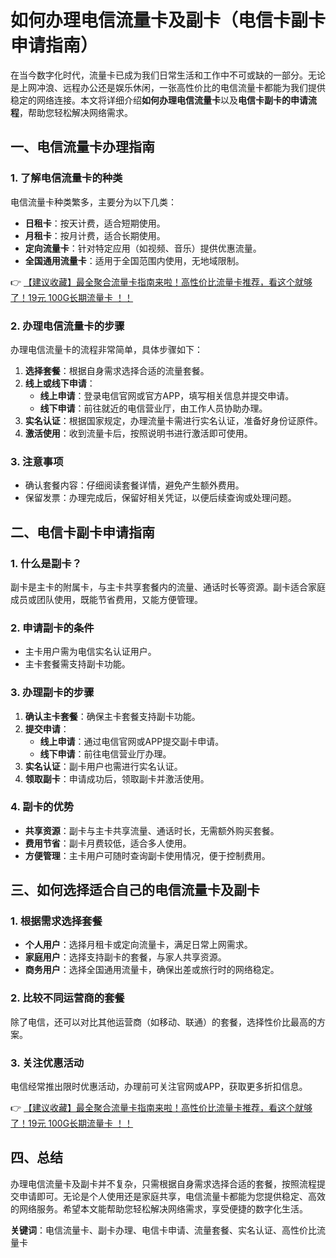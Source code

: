# 如何办理电信流量卡及副卡（电信卡副卡申请指南）

在当今数字化时代，流量卡已成为我们日常生活和工作中不可或缺的一部分。无论是上网冲浪、远程办公还是娱乐休闲，一张高性价比的电信流量卡都能为我们提供稳定的网络连接。本文将详细介绍**如何办理电信流量卡**以及**电信卡副卡的申请流程**，帮助您轻松解决网络需求。

## 一、电信流量卡办理指南

### 1. 了解电信流量卡的种类
电信流量卡种类繁多，主要分为以下几类：
- **日租卡**：按天计费，适合短期使用。
- **月租卡**：按月计费，适合长期使用。
- **定向流量卡**：针对特定应用（如视频、音乐）提供优惠流量。
- **全国通用流量卡**：适用于全国范围内使用，无地域限制。

👉 [【建议收藏】最全聚合流量卡指南来啦！高性价比流量卡推荐，看这个就够了！19元 100G长期流量卡 ！！](https://bit.ly/Liuliangka)

### 2. 办理电信流量卡的步骤
办理电信流量卡的流程非常简单，具体步骤如下：
1. **选择套餐**：根据自身需求选择合适的流量套餐。
2. **线上或线下申请**：
   - **线上申请**：登录电信官网或官方APP，填写相关信息并提交申请。
   - **线下申请**：前往就近的电信营业厅，由工作人员协助办理。
3. **实名认证**：根据国家规定，办理流量卡需进行实名认证，准备好身份证原件。
4. **激活使用**：收到流量卡后，按照说明书进行激活即可使用。

### 3. 注意事项
- 确认套餐内容：仔细阅读套餐详情，避免产生额外费用。
- 保留发票：办理完成后，保留好相关凭证，以便后续查询或处理问题。

## 二、电信卡副卡申请指南

### 1. 什么是副卡？
副卡是主卡的附属卡，与主卡共享套餐内的流量、通话时长等资源。副卡适合家庭成员或团队使用，既能节省费用，又能方便管理。

### 2. 申请副卡的条件
- 主卡用户需为电信实名认证用户。
- 主卡套餐需支持副卡功能。

### 3. 办理副卡的步骤
1. **确认主卡套餐**：确保主卡套餐支持副卡功能。
2. **提交申请**：
   - **线上申请**：通过电信官网或APP提交副卡申请。
   - **线下申请**：前往电信营业厅办理。
3. **实名认证**：副卡用户也需进行实名认证。
4. **领取副卡**：申请成功后，领取副卡并激活使用。

### 4. 副卡的优势
- **共享资源**：副卡与主卡共享流量、通话时长，无需额外购买套餐。
- **费用节省**：副卡月费较低，适合多人使用。
- **方便管理**：主卡用户可随时查询副卡使用情况，便于控制费用。

## 三、如何选择适合自己的电信流量卡及副卡

### 1. 根据需求选择套餐
- **个人用户**：选择月租卡或定向流量卡，满足日常上网需求。
- **家庭用户**：选择支持副卡的套餐，与家人共享资源。
- **商务用户**：选择全国通用流量卡，确保出差或旅行时的网络稳定。

### 2. 比较不同运营商的套餐
除了电信，还可以对比其他运营商（如移动、联通）的套餐，选择性价比最高的方案。

### 3. 关注优惠活动
电信经常推出限时优惠活动，办理前可关注官网或APP，获取更多折扣信息。

👉 [【建议收藏】最全聚合流量卡指南来啦！高性价比流量卡推荐，看这个就够了！19元 100G长期流量卡 ！！](https://bit.ly/Liuliangka)

## 四、总结

办理电信流量卡及副卡并不复杂，只需根据自身需求选择合适的套餐，按照流程提交申请即可。无论是个人使用还是家庭共享，电信流量卡都能为您提供稳定、高效的网络服务。希望本文能帮助您轻松解决网络需求，享受便捷的数字化生活。

**关键词**：电信流量卡、副卡办理、电信卡申请、流量套餐、实名认证、高性价比流量卡